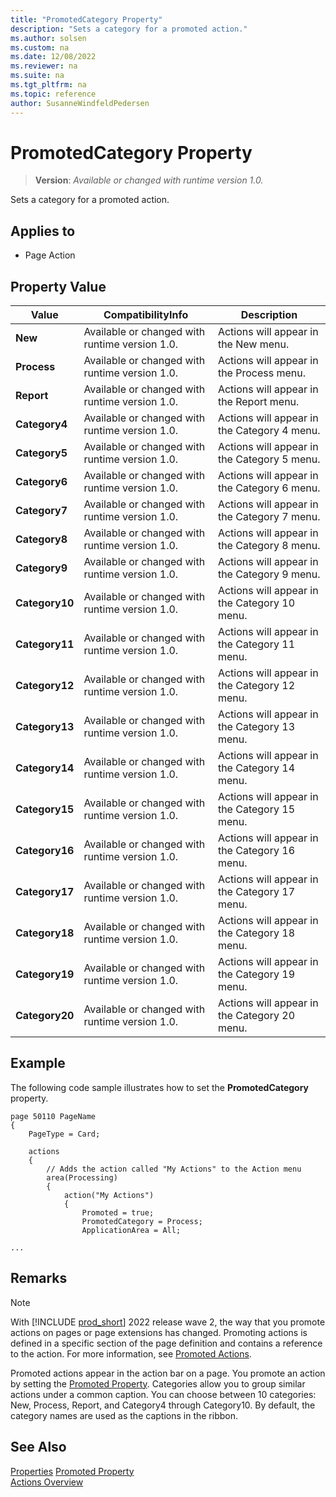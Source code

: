 ```yaml
---
title: "PromotedCategory Property"
description: "Sets a category for a promoted action."
ms.author: solsen
ms.custom: na
ms.date: 12/08/2022
ms.reviewer: na
ms.suite: na
ms.tgt_pltfrm: na
ms.topic: reference
author: SusanneWindfeldPedersen
---
```

[//]: # (START>DO_NOT_EDIT)
[//]: # (IMPORTANT:Do not edit any of the content between here and the END>DO_NOT_EDIT.)
[//]: # (Any modifications should be made in the .xml files in the ModernDev repo.)
# PromotedCategory Property
> **Version**: _Available or changed with runtime version 1.0._

Sets a category for a promoted action.

## Applies to
-   Page Action

## Property Value

|Value|CompatibilityInfo|Description|
|-----------|-----------|---------------------------------------|
|**New**|Available or changed with runtime version 1.0.|Actions will appear in the New menu.|
|**Process**|Available or changed with runtime version 1.0.|Actions will appear in the Process menu.|
|**Report**|Available or changed with runtime version 1.0.|Actions will appear in the Report menu.|
|**Category4**|Available or changed with runtime version 1.0.|Actions will appear in the Category 4 menu.|
|**Category5**|Available or changed with runtime version 1.0.|Actions will appear in the Category 5 menu.|
|**Category6**|Available or changed with runtime version 1.0.|Actions will appear in the Category 6 menu.|
|**Category7**|Available or changed with runtime version 1.0.|Actions will appear in the Category 7 menu.|
|**Category8**|Available or changed with runtime version 1.0.|Actions will appear in the Category 8 menu.|
|**Category9**|Available or changed with runtime version 1.0.|Actions will appear in the Category 9 menu.|
|**Category10**|Available or changed with runtime version 1.0.|Actions will appear in the Category 10 menu.|
|**Category11**|Available or changed with runtime version 1.0.|Actions will appear in the Category 11 menu.|
|**Category12**|Available or changed with runtime version 1.0.|Actions will appear in the Category 12 menu.|
|**Category13**|Available or changed with runtime version 1.0.|Actions will appear in the Category 13 menu.|
|**Category14**|Available or changed with runtime version 1.0.|Actions will appear in the Category 14 menu.|
|**Category15**|Available or changed with runtime version 1.0.|Actions will appear in the Category 15 menu.|
|**Category16**|Available or changed with runtime version 1.0.|Actions will appear in the Category 16 menu.|
|**Category17**|Available or changed with runtime version 1.0.|Actions will appear in the Category 17 menu.|
|**Category18**|Available or changed with runtime version 1.0.|Actions will appear in the Category 18 menu.|
|**Category19**|Available or changed with runtime version 1.0.|Actions will appear in the Category 19 menu.|
|**Category20**|Available or changed with runtime version 1.0.|Actions will appear in the Category 20 menu.|

[//]: # (IMPORTANT: END>DO_NOT_EDIT)


## Example

The following code sample illustrates how to set the **PromotedCategory** property.

```AL
page 50110 PageName
{
    PageType = Card;

    actions
    {
        // Adds the action called "My Actions" to the Action menu 
        area(Processing)
        {
            action("My Actions")
            {
                Promoted = true;
                PromotedCategory = Process;
                ApplicationArea = All;

...
```
  
## Remarks

> [!NOTE]  
> With [!INCLUDE [prod_short](../includes/prod_short.md)] 2022 release wave 2, the way that you promote actions on pages or page extensions has changed. Promoting actions is defined in a specific section of the page definition and contains a reference to the action. For more information, see [Promoted Actions](../devenv-promoted-actions.md).

Promoted actions appear in the action bar on a page. You promote an action by setting the [Promoted Property](devenv-promoted-property.md). Categories allow you to group similar actions under a common caption. You can choose between 10 categories: New, Process, Report, and Category4 through Category10. By default, the category names are used as the captions in the ribbon. <!--For information about changing the captions, see [How to: Define Promoted Action Categories Captions for the Ribbon](How-to-Define-Promoted-Action-Categories-Captions-for-the-Ribbon.md).  -->
  
## See Also  

[Properties](devenv-properties.md)
[Promoted Property](devenv-promoted-property.md)  
[Actions Overview](../devenv-actions-overview.md)  